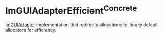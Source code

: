 # ImGUIAdapterEfficient<sup>Concrete</sup>

[ImGUIAdapter](../ImGUIAdapter/README.md) implementation that redirects
allocations to library default allocators for efficiency.
